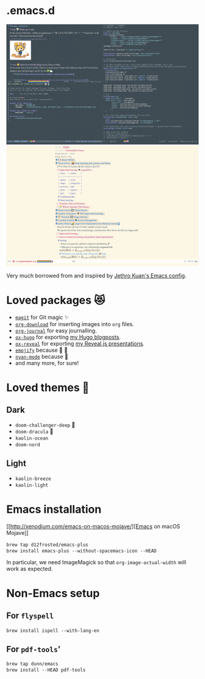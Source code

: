 # .emacs.d
![Current setup](screenshots/org-magit-and-code.png "Current setup")
![Org mode in fullscreen](screenshots/org.png "Org mode")

Very much borrowed from and inspired by [Jethro Kuan's Emacs config](https://github.com/jethrokuan/.emacs.d).

# Loved packages :heart_eyes_cat:
- [`magit`](https://magit.vc) for Git magic :sparkles:
- [`org-download`](https://github.com/abo-abo/org-download/) for inserting images into `org` files.
- [`org-journal`](https://github.com/bastibe/org-journal) for easy journalling.
- [`ox-hugo`](https://github.com/kaushalmodi/ox-hugo) for exporting [my Hugo blogposts](https://bella.cc/blog).
- [`ox-reveal`](https://github.com/hexmode/ox-reveal) for exporting [my Reveal.js presentations](https://bella.cc/docs/neural_processes).
- [`emojify`](https://github.com/iqbalansari/emacs-emojify) because :100: :curry:
- [`nyan-mode`](https://github.com/TeMPOraL/nyan-mode) because :rainbow:
- and many more, for sure!

# Loved themes :nail_care:
## Dark
- `doom-challenger-deep` :rocket:
- `doom-dracula` :bat:
- `kaolin-ocean`
- `doom-nord`
##  Light
- `kaolin-breeze`
- `kaolin-light`

# Emacs installation
[[http://xenodium.com/emacs-on-macos-mojave/][Emacs on macOS Mojave]]
```
brew tap d12frosted/emacs-plus
brew install emacs-plus --without-spacemacs-icon --HEAD
```
In particular, we need ImageMagick so that `org-image-actual-width` will work as expected.

# Non-Emacs setup
## For `flyspell`
```
brew install ispell --with-lang-en
```
## For `pdf-tools`'
```
brew tap dunn/emacs
brew install --HEAD pdf-tools
```
